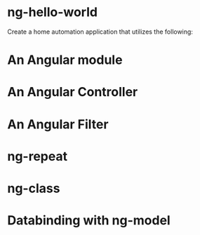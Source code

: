 ng-hello-world
==============

Create a home automation application that utilizes the following:

# An Angular module
# An Angular Controller
# An Angular Filter
# ng-repeat
# ng-class
# Databinding with ng-model
